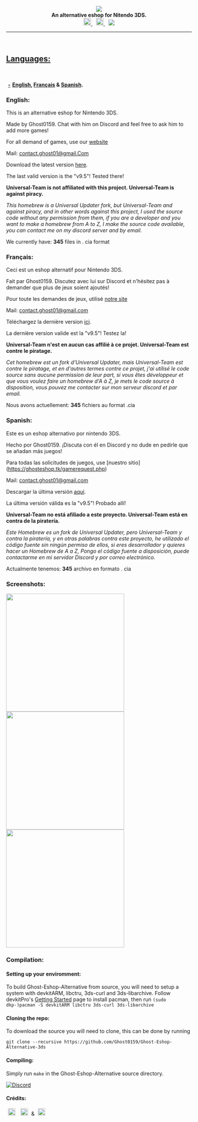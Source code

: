 <p align="center">
	<a href="https://github.com/Ghost0159"><img src="https://github.com/Ghost0159/Ghost-Eshop-Alternative-3ds/raw/master/Ghost%20Eshop%20Alternative/Ghost%20Eshop.png"></a><br>
	<b>An alternative eshop for Nitendo 3DS.</b><br>
	<a href="https://discord.gg/FPDUSaA" style="padding-left: 5px; padding-right: 5px;">
		<img src="https://img.shields.io/badge/Discord-Server-black.svg" height="20">
	</a>
	<a href="https://somsubhra.com/github-release-stats/?username=Ghost0159&repository=Ghost-Eshop-Alternative-3ds" style="padding-left: 5px; padding-right: 5px;">
		<img src="https://img.shields.io/badge/Total_Downloads-13,881-red.svg" height="20">
	</a>
		<a href="https://github.com/Ghost0159/Ghost-Eshop-Alternative-3ds/releases/tag/v9.5" style="padding-left: 5px; padding-right: 5px;">
		<img src="https://img.shields.io/badge/Latest_Release-v9.0-orange.svg" heigh
</p>

-----

## Languages:
**-[English](https://github.com/Ghost0159/Ghost-Eshop-Alternative-3ds#english), [Français](https://github.com/Ghost0159/Ghost-Eshop-Alternative-3ds#fran%C3%A7ais) & [Spanish](https://github.com/Ghost0159/Ghost-Eshop-Alternative-3ds#spanish).**

### English:

This is an alternative eshop for Nintendo 3DS.

Made by Ghost0159. Chat with him on Discord and feel free to ask him to add more games!

For all demand of games, use our [website](https://ghosteshop.tk/gamerequest.php)

Mail: [contact.ghost01@gmail.Com](mailto::contact.ghost01@gmail.com)

Download the latest version [here](https://github.com/Ghost0159/Ghost-Eshop-Alternative-3ds/releases/tag/v9.5).

The last valid version is the "v9.5"! Tested there!

**Universal-Team is not affiliated with this project. Universal-Team is against piracy.**

*This homebrew is a Universal Updater fork, but Universal-Team and against piracy, and in other words against this project, I used the source code without any permission from them, if you are a developer and you want to make a homebrew from A to Z, I make the source code available, you can contact me on my discord server and by email.*

We currently have: **345** files in . cia format


### Français:

 Ceci est un eshop alternatif pour Nintendo 3DS.

 Fait par Ghost0159. Discutez avec lui sur Discord et n'hésitez pas à demander que plus de jeux soient ajoutés!
 
 Pour toute les demandes de jeux, utilisé [notre site](https://ghosteshop.tk/gamerequest.php)

 Mail: [contact.ghost01@gmail.com](mailto::contact.ghost01@gmail.com)
 
 Téléchargez la dernière version [ici](https://github.com/Ghost0159/Ghost-Eshop-Alternative-3ds/releases/tag/v9.5).

 La dernière version valide est la "v9.5"! Testez la!

 **Universal-Team n'est en aucun cas affilié à ce projet. Universal-Team est contre le piratage.**
 
 *Cet homebrew est un fork d'Universal Updater, mais Universal-Team est contre le piratage, et en d'autres termes contre ce projet, j'ai utilisé le code source sans aucune permission de leur part, si vous êtes développeur et que vous voulez faire un homebrew d'A à Z, je mets le code source à disposition, vous pouvez me contacter sur mon serveur discord et par email.*
 
 Nous avons actuellement: **345** fichiers au format .cia

 
### Spanish:

Este es un eshop alternativo por nintendo 3DS.

 Hecho por Ghost0159. ¡Discuta con él en Discord y no dude en pedirle que se añadan más juegos!
 
 Para todas las solicitudes de juegos, use [nuestro sitio] (https://ghosteshop.tk/gamerequest.php)

 Mail: [contact.ghost01@gmail.com](mailto::contact.ghost01@gmail.com)
 
 Descargar la última versión [aquí](https://github.com/Ghost0159/Ghost-Eshop-Alternative-3ds/releases/tag/v9.5).

 La última versión válida es la "v9.5"! Probado allí!

 **Universal-Team no está afiliado a este proyecto. Universal-Team está en contra de la piratería.**
 
 *Este Homebrew es un fork de Universal Updater, pero Universal-Team y contra la piratería, y en otras palabras contra este proyecto, he utilizado el código fuente sin ningún permiso de ellos, si eres desarrollador y quieres hacer un Homebrew de A a Z, Pongo el código fuente a disposición, puede contactarme en mi servidor Discord y por correo electrónico.*
 
 Actualmente tenemos: **345** archivo en formato . cia
 
### Screenshots:
<img src="https://github.com/Ghost0159/Ghost-Eshop-Alternative-3ds/raw/master/Ghost%20Eshop%20Alternative/Title-Screen.png" height="320px"></div>
<img src="https://github.com/Ghost0159/Ghost-Eshop-Alternative-3ds/raw/master/Ghost%20Eshop%20Alternative/GHOST%20V2.jpg" height="320px"></div>
<img src="https://github.com/Ghost0159/Ghost-Eshop-Alternative-3ds/raw/master/Ghost%20Eshop%20Alternative/NEWW.jpg" height="320px"></div>

### Compilation:
#### Setting up your enviromment:

To build Ghost-Eshop-Alternative from source, you will need to setup a system with devkitARM, libctru, 3ds-curl and 3ds-libarchive. Follow devkitPro's [Getting Started](https://devkitpro.org/wiki/Getting_Started) page to install pacman, then run `(sudo dkp-)pacman -S devkitARM libctru 3ds-curl 3ds-libarchive`

#### Cloning the repo:

To download the source you will need to clone, this can be done by running
```
git clone --recursive https://github.com/Ghost0159/Ghost-Eshop-Alternative-3ds
```

#### Compiling:

Simply run `make` in the Ghost-Eshop-Alternative source directory.


[![Discord](https://discordapp.com/api/guilds/633965704424718336/widget.png?style=banner3&time)](https://discord.gg/FPDUSaA)

#### Crédits: 
<a href="https://github.com/Ghost0159" style="padding-left: 5px; padding-right: 5px;"><img src="https://img.shields.io/badge/Creator-Ghost0159-blue.svg" height="20"></a> <a href="https://github.com/Anonyku" style="padding-left: 5px; padding-right: 5px;"> <img src="https://img.shields.io/badge/Spécial_thanks-Anonyku-green.svg" height="20"></a> & <a href="https://github.com/Ghost0159/Ghost-Eshop-Alternative-3ds" style="padding-left: 5px; padding-right: 5px;"> <img src="https://img.shields.io/badge/Ghost_Eshop_Team's-yellow.svg" height="20"></a>


